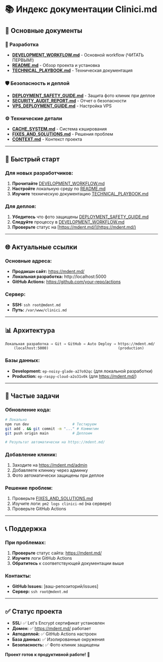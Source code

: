 # 📚 Индекс документации Clinici.md

## 🎯 Основные документы

### 🚀 Разработка
- **[DEVELOPMENT_WORKFLOW.md](./DEVELOPMENT_WORKFLOW.md)** - Основной workflow (ЧИТАТЬ ПЕРВЫМ!)
- **[README.md](./README.md)** - Обзор проекта и установка
- **[TECHNICAL_PLAYBOOK.md](./TECHNICAL_PLAYBOOK.md)** - Техническая документация

### 🛡️ Безопасность и деплой
- **[DEPLOYMENT_SAFETY_GUIDE.md](./DEPLOYMENT_SAFETY_GUIDE.md)** - Защита фото клиник при деплое
- **[SECURITY_AUDIT_REPORT.md](./SECURITY_AUDIT_REPORT.md)** - Отчет о безопасности
- **[VPS_DEPLOYMENT_GUIDE.md](./VPS_DEPLOYMENT_GUIDE.md)** - Настройка VPS

### ⚙️ Технические детали
- **[CACHE_SYSTEM.md](./CACHE_SYSTEM.md)** - Система кэширования
- **[FIXES_AND_SOLUTIONS.md](./FIXES_AND_SOLUTIONS.md)** - Решения проблем
- **[CONTEXT.md](./CONTEXT.md)** - Контекст проекта

---

## 🎯 Быстрый старт

### Для новых разработчиков:
1. **Прочитайте** [DEVELOPMENT_WORKFLOW.md](./DEVELOPMENT_WORKFLOW.md)
2. **Настройте** локальную среду по [README.md](./README.md)
3. **Изучите** техническую документацию [TECHNICAL_PLAYBOOK.md](./TECHNICAL_PLAYBOOK.md)

### Для деплоя:
1. **Убедитесь** что фото защищены [DEPLOYMENT_SAFETY_GUIDE.md](./DEPLOYMENT_SAFETY_GUIDE.md)
2. **Следуйте** процессу в [DEVELOPMENT_WORKFLOW.md](./DEVELOPMENT_WORKFLOW.md)
3. **Проверьте** статус на [https://mdent.md/](https://mdent.md/)

---

## 🌐 Актуальные ссылки

### Основные адреса:
- **Продакшн сайт:** https://mdent.md/
- **Локальная разработка:** http://localhost:5000
- **GitHub Actions:** https://github.com/your-repo/actions

### Сервер:
- **SSH:** `ssh root@mdent.md`
- **Путь:** `/var/www/clinici.md`

---

## 📊 Архитектура

```
Локальная разработка → Git → GitHub → Auto Deploy → https://mdent.md/
    (localhost:5000)                                (production)
```

### Базы данных:
- **Development:** `ep-noisy-glade-a27o92qc` (для локальной разработки)
- **Production:** `ep-raspy-cloud-a2o31v0k` (для https://mdent.md/)

---

## 🔧 Частые задачи

### Обновление кода:
```bash
# Локально
npm run dev                    # Тестируем
git add . && git commit -m "..." # Коммитим
git push origin main           # Деплоим

# Результат автоматически на https://mdent.md/
```

### Добавление клиник:
1. Заходите на https://mdent.md/admin
2. Добавляете клинику через админку
3. Фото автоматически защищены при деплое

### Решение проблем:
1. Проверьте [FIXES_AND_SOLUTIONS.md](./FIXES_AND_SOLUTIONS.md)
2. Изучите логи: `pm2 logs clinici-md` (на сервере)
3. Проверьте GitHub Actions

---

## 📞 Поддержка

### При проблемах:
1. **Проверьте** статус сайта: https://mdent.md/
2. **Изучите** логи GitHub Actions
3. **Обратитесь** к соответствующей документации выше

### Контакты:
- **GitHub Issues:** [ваш-репозиторий/issues]
- **Сервер:** `ssh root@mdent.md`

---

## ✅ Статус проекта

- **SSL:** ✅ Let's Encrypt сертификат установлен
- **Домен:** ✅ https://mdent.md/ работает
- **Автодеплой:** ✅ GitHub Actions настроен
- **База данных:** ✅ Изолированные окружения
- **Безопасность:** ✅ Фото клиник защищены

**Проект готов к продуктивной работе!** 🎉
